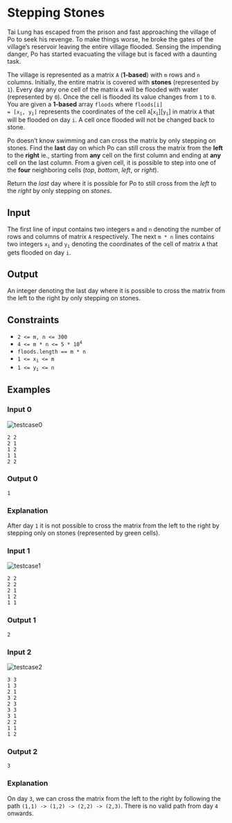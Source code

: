 # Stepping Stones

Tai Lung has escaped from the prison and fast approaching the village of Po to seek his revenge. To make things worse, he broke the gates of the village’s reservoir leaving the entire village flooded. Sensing the impending danger, Po has started evacuating the village but is faced with a daunting task.

The village is represented as a matrix `A` (**1-based**) with `m` rows and `n` columns. Initially, the entire matrix is covered with **stones** (represented by `1`). Every day any one cell of the matrix `A` will be flooded with water (represented by `0`). Once the cell is flooded its value changes from `1` to `0`. You are given a **1-based** array `floods` where <code>floods[i] = [x<sub>i</sub>, y<sub>i</sub>]</code> represents the coordinates of the cell `A`[<code>x<sub>i</sub></code>][<code>y<sub>i</sub></code>] in matrix `A` that will be flooded on day `i`. A cell once flooded will not be changed back to stone.

Po doesn’t know swimming and can cross the matrix by only stepping on stones. Find the **last** day on which Po can still cross the matrix from the **left** to the **right** ie., starting from **any** cell on the first column and ending at **any** cell on the last column. From a given cell, it is possible to step into one of the **four** neighboring cells (*top*, *bottom*, *left*, or *right*).

Return the _last_ day where it is possible for Po to still cross from the *left* to the *right* by only stepping on *stones*.

## Input
The first line of input contains two integers `m` and `n` denoting the number of rows and columns of matrix `A` respectively.
The next <code>m * n</code> lines contains two integers <code>x<sub>i</sub></code> and <code>y<sub>i</sub></code> denoting the coordinates of the cell of matrix `A` that gets flooded on day `i`.
## Output
An integer denoting the last day where it is possible to cross the matrix from the left to the right by only stepping on stones.
## Constraints

* <code>2 <= m, n <= 300</code>
* <code>4 <= m * n <= 5 * 10<sup>4</sup></code>
* <code>floods.length == m * n</code>
* <code>1 <= x<sub>i</sub> <= m</code>
* <code>1 <= y<sub>i</sub> <= n</code>

## Examples

### Input 0
![testcase0](images/tc0.png)
```
2 2
2 1
1 2
1 1
2 2
```
### Output 0
```
1
```
### Explanation
After day `1` it is not possible to cross the matrix from the left to the right by stepping only on stones (represented by green cells).
### Input 1
![testcase1](images/tc1.png)
```
2 2
2 2
2 1
1 2
1 1
```
### Output 1
```
2
```
### Input 2
![testcase2](images/tc2.png)
```
3 3
1 3
2 1
3 2
2 3
3 3
3 1
2 2
1 1
1 2
```
### Output 2
```
3
```
### Explanation
On day `3`, we can cross the matrix from the left to the right by following the path `(1,1) -> (1,2) -> (2,2) -> (2,3)`. There is no valid path from day `4` onwards.